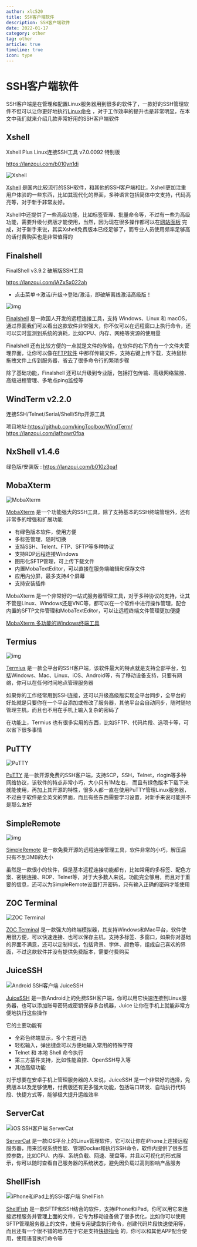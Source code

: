 ```yaml
---
author: xlc520
title: SSH客户端软件
description: SSH客户端软件
date: 2022-01-17
category: other
tag: other
article: true
timeline: true
icon: type
---
```


# SSH客户端软件

SSH客户端是在管理和配置Linux服务器用到很多的软件了，一款好的SSH管理软件不但可以让你更好地执行[Linux命令](https://www.v1tx.com/post/linux-commands/)
，对于工作效率的提升也是非常明显，在本文中我们就来介绍几款非常好用的SSH客户端软件

## Xshell

Xshell Plus Linux连接SSH工具 v7.0.0092 特别版

https://lanzoui.com/b010yn1di

![Xshell](https://bitbucket.org/xlc520/blogasset/raw/main/images2/2019103708637-800x493.jpg)

[Xshell](https://www.netsarang.com/zh/xshell/)
是国内比较流行的SSH软件，和其他的SSH客户端相比，Xshell更加注重用户体验的一些东西，比如其现代化的界面，多种语言包括简体中文支持，代码高亮等，对于新手非常友好。

Xshell中还提供了一些高级功能，比如标签管理、批量命令等，不过有一些为高级功能，需要升级付费版才能使用，当然，因为现在很多操作都可以在[网站面板](https://www.v1tx.com/post/best-hosting-control-panels/)
完成，对于新手来说，其实Xshell免费版本已经足够了，而专业人员使用频率足够高的话付费购买也是非常值得的

## Finalshell

FinalShell v3.9.2 破解版SSH工具

https://lanzoui.com/iAZxSx022ah

- 点击菜单->激活/升级->登陆/激活，即破解离线激活高级版！

![img](https://bitbucket.org/xlc520/blogasset/raw/main/images2/20190911171724.jpg)

[Finalshell](http://www.hostbuf.com/) 是一款国人开发的远程连接工具，支持 Windows、Linux 和
macOS，通过界面我们可以看出这款软件非常强大，你不仅可以在远程窗口上执行命令，还可以实时监测到系统的消耗，比如CPU、内存、网络等资源的使用量

Finalshell
还有比较方便的一点就是文件的传输，在软件的右下角有一个文件夹管理界面，让你可以像在[FTP软件](https://www.v1tx.com/post/best-ftp-client/)
中那样传输文件，支持右键上传下载，支持鼠标拖拽文件上传到服务器，省去了很多命令行的繁琐步骤

除了基础功能，Finalshell 还可以升级到专业版，包括打包传输、高级网络监控、高级进程管理、多地点ping监控等

## WindTerm v2.2.0

连接SSH/Telnet/Serial/Shell/Sftp开源工具

项目地址:https://github.com/kingToolbox/WindTerm/
https://lanzoui.com/iafhqwr0fba

## NxShell v1.4.6

绿色版/安装版 : https://lanzoui.com/b010z3paf

## MobaXterm

![MobaXterm](https://bitbucket.org/xlc520/blogasset/raw/main/images2/2019101843976-800x496.jpg)

[MobaXterm](https://mobaxterm.mobatek.net/) 是一个功能强大的SSH工具，除了支持基本的SSH终端管理外，还有非常多的增强和扩展功能

- 有绿色版本软件，使用方便
- 多标签管理，随时切换
- 支持SSH、Telent、FTP、SFTP等多种协议
- 支持RDP远程连接Windows
- 图形化SFTP管理，可上传下载文件
- 内置MobaTextEditor，可以直接在服务端编辑和保存文件
- 应用内分屏，最多支持4个屏幕
- 支持安装插件

MobaXterm
是一个非常好的一站式服务器管理工具，对于多种协议的支持，让其不管是Linux、Windows还是VNC等，都可以在一个软件中进行操作管理，配合内置的SFTP文件管理和MobaTextEditor，可以让远程终端文件管理更加便捷

[MobaXterm 多功能的Windows终端工具](https://www.v1tx.com/post/mobaxterm/)

## Termius

![img](https://bitbucket.org/xlc520/blogasset/raw/main/images2/20200101100956-1024x670.jpg)

[Termius](https://termius.com/)
是一款全平台的SSH客户端，该软件最大的特点就是支持全部平台，包括Windows、Mac、Linux、iOS、Android等，有了移动设备支持，只要有网络，你可以在任何时间地点管理服务器

如果你的工作经常用到SSH连接，还可以升级高级版实现全平台同步，全平台的好处就是只要你在一个平台添加或修改了服务器，其他平台会自动同步，随时随地管理主机，而且也不用在手机上输入复杂的密码了

在功能上，Termius 也有很多实用的东西，比如SFTP、代码片段、选项卡等，可以省下很多事情

## PuTTY

![PuTTY](https://bitbucket.org/xlc520/blogasset/raw/main/images2/2019163024711-800x505.jpg)

[PuTTY](https://www.putty.org/) 是一款开源免费的SSH客户端，支持SCP，SSH，Telnet，rlogin等多种网络协议，该软件的特点非常小巧，大小只有1M左右，
而且有绿色版本下载下来就能使用，再加上其开源的特性，很多人都一直在使用PuTTY管理Linux服务器，不过由于软件是全英文的界面，而且有些东西需要学习设置，对新手来说可能并不是那么友好

## SimpleRemote

![img](https://bitbucket.org/xlc520/blogasset/raw/main/images2/20190911170438-1024x568.jpg)

[SimpleRemote](http://www.91fk.net/) 是一款免费开源的远程连接管理工具，软件非常的小巧，解压后只有不到3MB的大小

虽然是一款很小的软件，但是基本远程连接功能都有，比如常用的多标签、配色方案、密钥连接、RDP、Telnet等，对于大多数人来说，功能完全够用，而且对于重要的信息，还可以为SimpleRemote设置打开密码，只有输入正确的密码才能使用

## ZOC Terminal

![ZOC Terminal](https://bitbucket.org/xlc520/blogasset/raw/main/images2/2019171854023-800x570.jpg)

[ZOC Terminal](https://www.emtec.com/zoc/)
是一款强大的终端模拟器，其支持Windows和Mac平台，软件使用很方便，可以快速连接、也可以保存主机，支持多标签、多窗口，如果你对基础的界面不满意，还可以定制样式，包括背景、字体、颜色等，组成自己喜欢的界面，不过这款软件并没有提供免费版本，需要付费购买

## JuiceSSH

![Android SSH客户端 JuiceSSH](https://bitbucket.org/xlc520/blogasset/raw/main/images2/20201202073329-1024x499.jpg)

[JuiceSSH](https://juicessh.com/) 是一款Android上的免费SSH客户端，你可以用它快速连接到Linux服务器，也可以添加账号密码或密钥保存多台机器，Juice
让你在手机上就能非常方便地执行这些操作

它的主要功能有

- 全彩色终端显示，多个主题可选
- 轻松输入，弹出键盘可以方便地输入常用的特殊字符
- Telnet 和 本地 Shell 命令执行
- 第三方插件支持，比如性能监控、OpenSSH导入等
- 其他高级功能

对于想要在安卓手机上管理服务器的人来说，JuiceSSH 是一个非常好的选择，免费版本以及足够使用，付费版还有更多强大功能，包括端口转发、自动执行代码段、快捷方式等，能够极大提升运维效率

## ServerCat

![iOS SSH客户端 ServerCat](https://bitbucket.org/xlc520/blogasset/raw/main/images2/20201202073517-1024x515.jpg)

[ServerCat](https://apps.apple.com/cn/app/servercat-linux-监控-ssh-终端/id1501532023)
是一款iOS平台上的Linux管理软件，它可以让你在iPhone上连接远程服务器，用来监视系统性能、管理Docker和执行SSH命令，软件内提供了很多监控参数，比如CPU、内存、系统负载、网速、硬盘等，并且以可视化的形式展示，你可以随时查看自己服务器的系统状态，避免因负载过高则影响产品服务

## ShellFish

![iPhone和iPad上的SSH客户端 ShellFish](https://bitbucket.org/xlc520/blogasset/raw/main/images2/20210719141114-1024x517.jpg)

[ShellFish](https://apps.apple.com/cn/app/secure-shellfish/id1336634154)
是一款SFTP和SSH结合的软件，支持iPhone和iPad，你可以用它来连接远程服务并管理上面的文件，它专为移动设备做了很多优化，比如你可以使用SFTP管理服务器上的文件，使用专用键盘执行命令，创建代码片段快速使用等，而且还有一个很不错的地方在于它是支持[快捷指令](https://www.v1tx.com/post/shortcuts/)
的，你可以和其他APP配合使用，使用语音执行命令等
